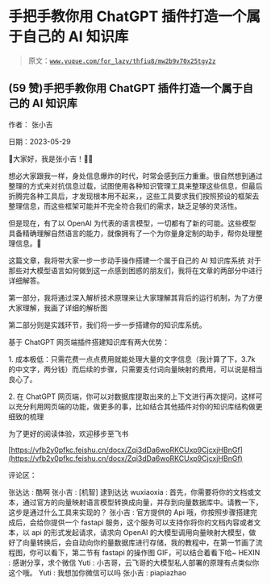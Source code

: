 # 手把手教你用 ChatGPT 插件打造一个属于自己的 AI 知识库

> 原文：[`www.yuque.com/for_lazy/thfiu8/mw2b9v70x25tgy2z`](https://www.yuque.com/for_lazy/thfiu8/mw2b9v70x25tgy2z)



## (59 赞)手把手教你用 ChatGPT 插件打造一个属于自己的 AI 知识库 

作者： 张小吉 

日期：2023-05-29 

👋大家好，我是张小吉！👨‍💻 

想必大家跟我一样，身处信息爆炸的时代，时常会感到压力重重。很自然想到通过整理的方式来对抗信息过载，试图使用各种知识管理工具来整理这些信息，但最后折腾完各种工具后，才发现根本用不起来，，这些工具要求我们按照预设的框架去整理信息，而这些框架可能并不完全符合我们的需求，缺乏足够的灵活性。 

但是现在，有了以 OpenAI 为代表的语言模型，一切都有了新的可能。这些模型具备精确理解自然语言的能力，就像拥有了一个为你量身定制的助手，帮你处理整理信息。🤖 

这篇文章，我将带大家一步一步动手操作搭建一个属于自己的 AI 知识库系统 对于那些对大模型语言如何做到这一点感到困惑的朋友们，我将在文章的两部分中进行详细解答。 

第一部分，我将通过深入解析技术原理来让大家理解其背后的运行机制，为了方便大家理解，我画了详细的解析图 

第二部分则是实践环节，我们将一步一步搭建你的知识库系统。 

基于 ChatGPT 网页端插件搭建知识库有两大优势： 

1\. 成本极低：只需花费一点点费用就能处理大量的文字信息（我计算了下，3.7k 的中文字，两分钱）而后续的步骤，只需要支付词向量映射的费用，可以说是相当良心了。 

2\. 在 ChatGPT 网页端，你可以对数据库提取出来的上下文进行再次提问，这样可以充分利用网页端的功能，做更多的事，比如结合其他插件对你的知识库结构做更细致的梳理 

为了更好的阅读体验，欢迎移步至飞书 

[https://vfb2y0pfkc.feishu.cn/docx/Zqi3dDa6woRKCUxp9CjcxjHBnGf](https://vfb2y0pfkc.feishu.cn/docx/Zqi3dDa6woRKCUxp9CjcxjHBnGf) 

评论区： 

张达达 : 酷啊 张小吉 : [机智] 逮到达达 wuxiaoxia : 首先，你需要将你的文档或文本，通过官方的向量映射语言模型转换成向量，并存到向量数据库中。请教一下，这步是通过什么工具来实现的？ 张小吉 : 官方提供的 Api 哦，你按照步骤搭建完成后，会给你提供一个 fastapi 服务，这个服务可以支持你将你的文档内容或者文本，以 api 的形式发起请求，请求向 OpenAI 的大模型调用向量映射大模型，做好了向量转换后，会自动向你的量数据库进行存储，我的教程中，在第一节画了流程图，你可以看下，第二节有 fastapi 的操作图 GIF，可以结合着看下哈~ HEXIN : 感谢分享，求个微信 Yuti : 小吉哥，云飞哥的大模型私人部署的原理有点类似你这个哦。 Yuti : 我想加你微信可以吗 张小吉 : piapiazhao